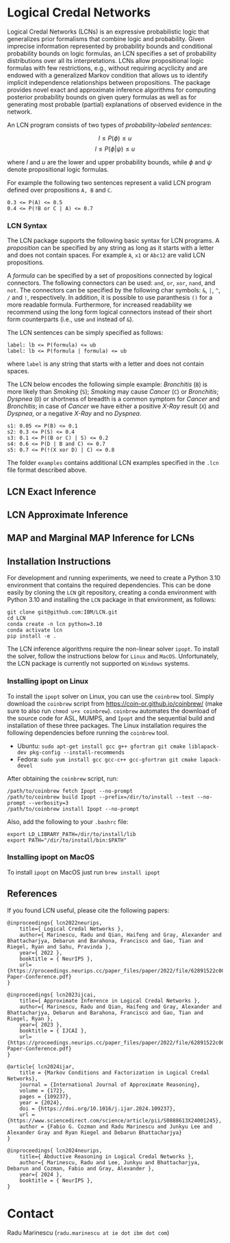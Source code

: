 # Logical Credal Networks
Logical Credal Networks (LCNs) is an expressive probabilistic logic that 
generalizes prior formalisms that combine logic and probability. Given imprecise information represented by probability bounds and conditional probability bounds 
on logic formulas, an LCN specifies a set of probability distributions over all 
its interpretations. LCNs allow propositional logic formulas with few 
restrictions, e.g., without requiring acyclicity and are endowed with a 
generalized Markov condition that allows us to identify implicit independence 
relationships between propositions. The package provides novel exact and 
approximate inference algorithms for computing posterior probability bounds on 
given query formulas as well as for generating most probable (partial) explanations of observed evidence in the network. 

An LCN program consists of two types of *probability-labeled sentences*:

$$l \le P(\phi) \le u$$
$$l \le P(\phi|\psi) \le u$$

where $l$ and $u$ are the lower and upper probability bounds, while $\phi$ and 
$\psi$ denote propositional logic formulas. 

For example the following two sentences represent a valid LCN program defined
over propositions `A, B` and `C`.

```
0.3 <= P(A) <= 0.5
0.4 <= P(!B or C | A) <= 0.7
```

### LCN Syntax
The LCN package supports the following basic syntax for LCN programs. A 
*proposition* can be specified by any string as long as it starts with a letter
and does not contain spaces. For example `A`, `x1` or `Abc12` are valid LCN
propositions. 

A *formula* can be specified by a set of propositions connected by logical connectors.
The following connectors can be used: `and`, `or`, `xor`, `nand`, and `not`. The
connectors can be specified by the following char symbols: `&`, `|`, `^`, `/` and `!`, 
respectively. In addition, it is possible to use paranthesis `()` for a more
readable formula. Furthermore, for increased readability we recommend using the 
long form logical connectors instead of their short form counterparts (i.e., use `and` instead of `&`).

The LCN sentences can be simply specified as follows:

```
label: lb <= P(formula) <= ub
label: lb <= P(formula | formula) <= ub
```

where `label` is any string that starts with a letter and does not contain spaces.

The LCN below encodes the following simple example: *Bronchitis* (`B`) is more likely than *Smoking* (`S`); *Smoking* may cause *Cancer* (`C`) or *Bronchitis*; *Dyspnea* (`D`) or shortness of breadth is a common symptom for *Cancer* and *Bronchitis*; in case of *Cancer* we have either a positive *X-Ray* result (`X`) and *Dyspnea*, or a negative *X-Ray* and no *Dyspnea*. 

```
s1: 0.05 <= P(B) <= 0.1
s2: 0.3 <= P(S) <= 0.4
s3: 0.1 <= P((B or C) | S) <= 0.2
s4: 0.6 <= P(D | B and C) <= 0.7
s5: 0.7 <= P(!(X xor D) | C) <= 0.8
```

The folder `examples` contains additional LCN examples specified in the `.lcn`
file format described above.

## LCN Exact Inference

## LCN Approximate Inference

## MAP and Marginal MAP Inference for LCNs

## Installation Instructions
For development and running experiments, we need to create a Python 3.10 
environment that contains the required dependencies. This can be done easily by
cloning the `LCN` git repository, creating a conda environment with Python 3.10
and installing the `LCN` package in that environment, as follows:

```
git clone git@github.com:IBM/LCN.git
cd LCN
conda create -n lcn python=3.10
conda activate lcn
pip install -e .
```

The LCN inference algorithms require the non-linear solver `ipopt`. To install 
the solver, follow the instructions below for `Linux` and `MacOS`. Unfortunately,
the LCN package is currently not supported on `Windows` systems.

### Installing ipopt on Linux

To install the `ipopt` solver on Linux, you can use the `coinbrew` tool. Simply download the `coinbrew` script from https://coin-or.github.io/coinbrew/ (make sure to also run `chmod u+x coinbrew`). `coinbrew` automates the download of the source code for ASL, MUMPS, and `Ipopt` and the sequential build and installation of these three packages. The
Linux installation requires the following dependencies before running the `coinbrew` tool.

* Ubuntu: `sudo apt-get install gcc g++ gfortran git cmake liblapack-dev pkg-config --install-recommends`
* Fedora: `sudo yum install gcc gcc-c++ gcc-gfortran git cmake lapack-devel`

After obtaining the `coinbrew` script, run:

```
/path/to/coinbrew fetch Ipopt --no-prompt
/path/to/coinbrew build Ipopt --prefix=/dir/to/install --test --no-prompt --verbosity=3
/path/to/coinbrew install Ipopt --no-prompt
```

Also, add the following to your `.bashrc` file:

```
export LD_LIBRARY_PATH=/dir/to/install/lib
export PATH="/dir/to/install/bin:$PATH"
```

### Installing ipopt on MacOS

To install `ipopt` on MacOS just run `brew install ipopt`


## References

If you found LCN useful, please cite the following papers:

```
@inproceedings{ lcn2022neurips,
    title={ Logical Credal Networks },
    author={ Marinescu, Radu and Qian, Haifeng and Gray, Alexander and Bhattacharjya, Debarun and Barahona, Francisco and Gao, Tian and Riegel, Ryan and Sahu, Pravinda },
    year={ 2022 },
    booktitle = { NeurIPS },
    url= {https://proceedings.neurips.cc/paper_files/paper/2022/file/62891522c00cf7323cbacb500e6cfc8d-Paper-Conference.pdf}
}

@inproceedings{ lcn2023ijcai,
    title={ Approximate Inference in Logical Credal Networks },
    author={ Marinescu, Radu and Qian, Haifeng and Gray, Alexander and Bhattacharjya, Debarun and Barahona, Francisco and Gao, Tian and Riegel, Ryan },
    year={ 2023 },
    booktitle = { IJCAI },
    url= {https://proceedings.neurips.cc/paper_files/paper/2022/file/62891522c00cf7323cbacb500e6cfc8d-Paper-Conference.pdf}
}

@article{ lcn2024ijar,
    title = {Markov Conditions and Factorization in Logical Credal Networks},
    journal = {International Journal of Approximate Reasoning},
    volume = {172},
    pages = {109237},
    year = {2024},
    doi = {https://doi.org/10.1016/j.ijar.2024.109237},
    url = {https://www.sciencedirect.com/science/article/pii/S0888613X24001245},
    author = {Fabio G. Cozman and Radu Marinescu and Junkyu Lee and Alexander Gray and Ryan Riegel and Debarun Bhattacharjya}
}

@inproceedings{ lcn2024neurips,
    title={ Abductive Reasoning in Logical Credal Networks },
    author={ Marinescu, Radu and Lee, Junkyu and Bhattacharjya, Debarun and Cozman, Fabio and Gray, Alexander },
    year={ 2024 },
    booktitle = { NeurIPS },
}

```

# Contact

Radu Marinescu (`radu.marinescu at ie dot ibm dot com`)